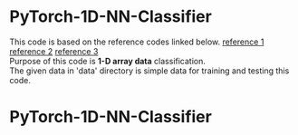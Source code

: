 # PyTorch-1D-NN-Classifier

This code is based on the reference codes linked below.
[reference 1](https://github.com/pytorch/examples/blob/master/mnist/main.py)  [reference 2](https://github.com/hunkim/PyTorchZeroToAll/blob/master/09_2_softmax_mnist.py) [reference 3](https://discuss.pytorch.org/t/how-do-i-print-output-of-each-layer-in-sequential/5773/3)  
Purpose of this code is **1-D array data** classification.<br/>
The given data in 'data' directory is simple data for training and testing this code.

# PyTorch-1D-NN-Classifier
